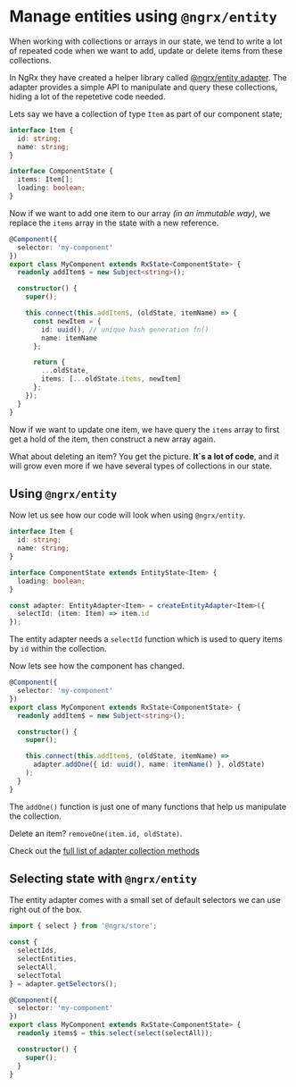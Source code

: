 # Manage entities using `@ngrx/entity`

When working with collections or arrays in our state, we tend to write a lot of repeated code when we want to add, update or delete items from these collections.

In NgRx they have created a helper library called [@ngrx/entity adapter](https://ngrx.io/guide/entity/adapter). The adapter provides a simple API to manipulate and query these collections, hiding a lot of the repetetive code needed.

Lets say we have a collection of type `Item` as part of our component state;

```typescript
interface Item {
  id: string;
  name: string;
}

interface ComponentState {
  items: Item[];
  loading: boolean;
}
```

Now if we want to add one item to our array _(in an immutable way)_, we replace the `items` array in the state with a new reference.

```typescript
@Component({
  selector: 'my-component'
})
export class MyComponent extends RxState<ComponentState> {
  readonly addItem$ = new Subject<string>();

  constructor() {
    super();

    this.connect(this.addItem$, (oldState, itemName) => {
      const newItem = {
        id: uuid(), // unique hash generation fn()
        name: itemName
      };

      return {
        ...oldState,
        items: [...oldState.items, newItem]
      };
    });
  }
}
```

Now if we want to update one item, we have query the `items` array to first get a hold of the item, then construct a new array again.

What about deleting an item? You get the picture. **It´s a lot of code**, and it will grow even more if we have several types of collections in our state.

## Using `@ngrx/entity`

Now let us see how our code will look when using `@ngrx/entity`.

```typescript
interface Item {
  id: string;
  name: string;
}

interface ComponentState extends EntityState<Item> {
  loading: boolean;
}

const adapter: EntityAdapter<Item> = createEntityAdapter<Item>({
  selectId: (item: Item) => item.id
});
```

The entity adapter needs a `selectId` function which is used to query items by `id` within the collection.

Now lets see how the component has changed.

```typescript
@Component({
  selector: 'my-component'
})
export class MyComponent extends RxState<ComponentState> {
  readonly addItem$ = new Subject<string>();

  constructor() {
    super();

    this.connect(this.addItem$, (oldState, itemName) =>
      adapter.addOne({ id: uuid(), name: itemName() }, oldState)
    );
  }
}
```

The `addOne()` function is just one of many functions that help us manipulate the collection.

Delete an item? `removeOne(item.id, oldState)`.

Check out the [full list of adapter collection methods](https://ngrx.io/guide/entity/adapter#adapter-collection-methods)

## Selecting state with `@ngrx/entity`

The entity adapter comes with a small set of default selectors we can use right out of the box.

```typescript
import { select } from '@ngrx/store';

const {
  selectIds,
  selectEntities,
  selectAll,
  selectTotal
} = adapter.getSelectors();

@Component({
  selector: 'my-component'
})
export class MyComponent extends RxState<ComponentState> {
  readonly items$ = this.select(select(selectAll));

  constructor() {
    super();
  }
}
```
